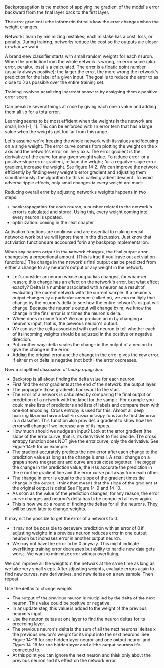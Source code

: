 Backpropagation is the method of applying the gradient of the model's error backward from the final layer back to the first layer. 

The error gradient is the informatin tht tells how the error changes when the weight changes.

Networks learn by minimizing mistakes; each mistake has a cost, loss, or penalty. During training, networks reduce the cost so the outputs are closer to what we want.

A brand-new classifier starts with small random weights for each neuron. When the prediction from the whole network is wrong, an error score (aka error, penalty, loss) is a calculated. The error is a floatig point number (usually always positive); the larger the error, the more wrong the network's prediction for the label of a given input. The goal is to reduce the error to as close to 0 as possible over the entire training set.

Training involves penalizing incorrect answers by assigning them a positive error score.

Can penalize several things at once by giving each one a value and adding them all up for a total error.

Learning seems to be most efficient when the weights in the network are small, like \[-1, 1\]. This can be enforced with an error term that has a large value when the weights get too far from this range.

Let's assume we're freezing the whole network with its values and focusing on a single weight. The error curve comes from plotting the weight on the x axis and the network's error on the y axis. The error gradient is the derivative of the curve for any given weight value. To reduce error for a positive-slope error gradient, reduce the weight; for a negative-slope error gradient, increase the weight. See figure 14-2. We can improve the network efficiently by finding every weight's error gradient and adjusting them simultaneously: the algorithm for this is called gradient descent. To avoid adverse ripple effects, only small changes to every weight are made.

Reducing overall error by adjusting network's weights happens in two steps: 
- backpropagation: for each neuron, a number related to the network's error is calculated and stored. Using this, every weight coming into every neuron is updated.
- optimization: coming in the next chapter.

Activation functions are nonlinear and are essential to making neural networks work but we will ignore them in this discussion. Just know that activiation functions are accounted forin any backprop implementation.

When any neuron output in the network changes, the final output error changes by a proportional amount. (This is true if you leave out activiation functions.) The change in the network's final output can be predicted from either a change to any neuron's output or any weight in the network.
- Let's consider an neuron whose output has changed, for whatever reason; this change has an effect on the network's error, but what effect exactly? Delta is a number associated with a neuron as a result of evaluating the current network with the current sample. If a neuron's output changes by a particular amount (called m), we can multiply that change by the neuron's delta to see how the entire network's output will change. Because the neuron's output will change by m, we know the change in the final error is m times the neuron's delta.
- Where does m come from? We can produce an m by changing a neuron's input, that is, the previous neuron's output.
- We can use the delta associated with each neuron to tell whether each of its incoming weights should be adjusted in the positive or negative direction.
- Put another way: delta scales the change in the output of a neuron to give the change in the error.
- Adding the original error and the change in the error gives the new error. If either m or delta is negative (not both!) the error decreases.

Now a simplified discussion of backpropagation.
- Backprop is all about finding the delta value for each neuron.
- First find the error gradients at the end of the network: the output layer.
- The propagate those gradients backward to the start.
- The error of a network is calculated by comparing the final output or prediction of a network with the label for the sample. For example you could make lists of predictions and lists of labels and compare them with one-hot encoding. Cross entropy is used for this. Almost all deep learning libraries have a built-in cross entropy function to find the error in a classifier. This function also provides a gradient to show how the error will change if we increase any of its inputs.
- How much should we nudge an input? Look at the error gradient (the slope of the error curve, that is, its derivative) to find decide. The cross entropy function does NOT give the error curve, only the derivative. See Figure 14-9 for an example.
- The gradient accurately predicts the new error after each change to the prediction value as long as the change is small. A small change on a graph shows the gradient and curve are still close together. The bigger the change in the prediction value, the less accurate the prediction in the error:the gradient line and the error curve pull away from each other.
- The change in error is equal to the slope of the gradient times the change in the output. I think that means that the slope of the gradient at the original output is delta! See Figure 14-9 and 14-10.
- As soon as the value of the prediction changes, for any reason, the error curve changes and neuron's delta has to be computed all over again.
- This is how we do a round of finding the deltas for all the neurons. They will be used later to change weights.

It may not be possible to get the error of a network to 0.
- It may not be possible to get every prediction with an error of 0 if adjusting weights in a previous neuron reduces error in one output neuroon but increases error in another output neuron.
- We may not have the error to be 0 anyway. This might indicate overfitting: training error decreases but ability to handle new data gets worse. We want to minimize error without overfitting.

We can improve all the weights in the network at the same time as long as we take very small steps. After adjusting weights, evaluate errors again to find new curves, new derivatives, and new deltas on a new sample. Then repeat.

Use the deltas to change weights.
- The output of the previous neuron is multiplied by the delta of the next neuron. This value could be positive or negative.
- In an update step, this value is added to the weight of the previous neuron's input.
- Use the neuron deltas at one layer to find the neuron deltas for its preceding layer.
- The previous neuron's delta is the sum of all the next neurons' deltas x the previous neuron's weight for its input into the next neurons. See Figure 14-16 for one hidden layer neuron and one output neuron and Figure 14-18 for one hidden layer and all the output neurons it's connected to.
- At this point you can ignore the next neuron and think only about the previous neuron and its effect on the network error.



